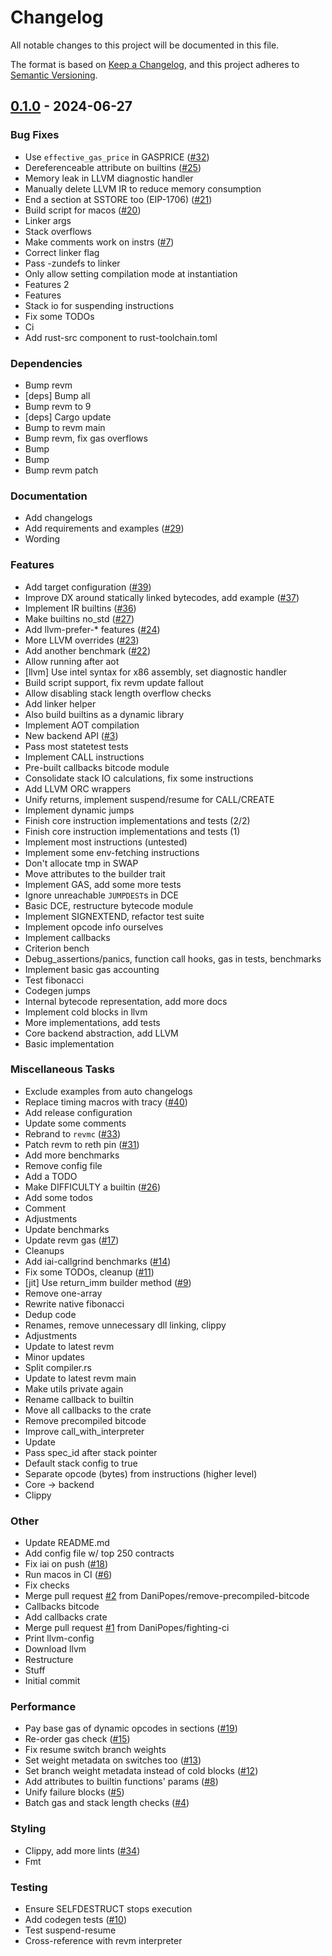 # Changelog

All notable changes to this project will be documented in this file.

The format is based on [Keep a Changelog](https://keepachangelog.com/en/1.1.0/),
and this project adheres to [Semantic Versioning](https://semver.org/spec/v2.0.0.html).

## [0.1.0](https://github.com/paradigmxyz/revmc/releases/tag/v0.1.0) - 2024-06-27

### Bug Fixes

- Use `effective_gas_price` in GASPRICE ([#32](https://github.com/paradigmxyz/revmc/issues/32))
- Dereferenceable attribute on builtins ([#25](https://github.com/paradigmxyz/revmc/issues/25))
- Memory leak in LLVM diagnostic handler
- Manually delete LLVM IR to reduce memory consumption
- End a section at SSTORE too (EIP-1706) ([#21](https://github.com/paradigmxyz/revmc/issues/21))
- Build script for macos ([#20](https://github.com/paradigmxyz/revmc/issues/20))
- Linker args
- Stack overflows
- Make comments work on instrs ([#7](https://github.com/paradigmxyz/revmc/issues/7))
- Correct linker flag
- Pass -zundefs to linker
- Only allow setting compilation mode at instantiation
- Features 2
- Features
- Stack io for suspending instructions
- Fix some TODOs
- Ci
- Add rust-src component to rust-toolchain.toml

### Dependencies

- Bump revm
- [deps] Bump all
- Bump revm to 9
- [deps] Cargo update
- Bump to revm main
- Bump revm, fix gas overflows
- Bump
- Bump
- Bump revm patch

### Documentation

- Add changelogs
- Add requirements and examples ([#29](https://github.com/paradigmxyz/revmc/issues/29))
- Wording

### Features

- Add target configuration ([#39](https://github.com/paradigmxyz/revmc/issues/39))
- Improve DX around statically linked bytecodes, add example ([#37](https://github.com/paradigmxyz/revmc/issues/37))
- Implement IR builtins ([#36](https://github.com/paradigmxyz/revmc/issues/36))
- Make builtins no_std ([#27](https://github.com/paradigmxyz/revmc/issues/27))
- Add llvm-prefer-* features ([#24](https://github.com/paradigmxyz/revmc/issues/24))
- More LLVM overrides ([#23](https://github.com/paradigmxyz/revmc/issues/23))
- Add another benchmark ([#22](https://github.com/paradigmxyz/revmc/issues/22))
- Allow running after aot
- [llvm] Use intel syntax for x86 assembly, set diagnostic handler
- Build script support, fix revm update fallout
- Allow disabling stack length overflow checks
- Add linker helper
- Also build builtins as a dynamic library
- Implement AOT compilation
- New backend API ([#3](https://github.com/paradigmxyz/revmc/issues/3))
- Pass most statetest tests
- Implement CALL instructions
- Pre-built callbacks bitcode module
- Consolidate stack IO calculations, fix some instructions
- Add LLVM ORC wrappers
- Unify returns, implement suspend/resume for CALL/CREATE
- Implement dynamic jumps
- Finish core instruction implementations and tests (2/2)
- Finish core instruction implementations and tests (1)
- Implement most instructions (untested)
- Implement some env-fetching instructions
- Don't allocate tmp in SWAP
- Move attributes to the builder trait
- Implement GAS, add some more tests
- Ignore unreachable `JUMPDEST`s in DCE
- Basic DCE, restructure bytecode module
- Implement SIGNEXTEND, refactor test suite
- Implement opcode info ourselves
- Implement callbacks
- Criterion bench
- Debug_assertions/panics, function call hooks, gas in tests, benchmarks
- Implement basic gas accounting
- Test fibonacci
- Codegen jumps
- Internal bytecode representation, add more docs
- Implement cold blocks in llvm
- More implementations, add tests
- Core backend abstraction, add LLVM
- Basic implementation

### Miscellaneous Tasks

- Exclude examples from auto changelogs
- Replace timing macros with tracy ([#40](https://github.com/paradigmxyz/revmc/issues/40))
- Add release configuration
- Update some comments
- Rebrand to `revmc` ([#33](https://github.com/paradigmxyz/revmc/issues/33))
- Patch revm to reth pin ([#31](https://github.com/paradigmxyz/revmc/issues/31))
- Add more benchmarks
- Remove config file
- Add a TODO
- Make DIFFICULTY a builtin ([#26](https://github.com/paradigmxyz/revmc/issues/26))
- Add some todos
- Comment
- Adjustments
- Update benchmarks
- Update revm gas ([#17](https://github.com/paradigmxyz/revmc/issues/17))
- Cleanups
- Add iai-callgrind benchmarks ([#14](https://github.com/paradigmxyz/revmc/issues/14))
- Fix some TODOs, cleanup ([#11](https://github.com/paradigmxyz/revmc/issues/11))
- [jit] Use return_imm builder method ([#9](https://github.com/paradigmxyz/revmc/issues/9))
- Remove one-array
- Rewrite native fibonacci
- Dedup code
- Renames, remove unnecessary dll linking, clippy
- Adjustments
- Update to latest revm
- Minor updates
- Split compiler.rs
- Update to latest revm main
- Make utils private again
- Rename callback to builtin
- Move all callbacks to the crate
- Remove precompiled bitcode
- Improve call_with_interpreter
- Update
- Pass spec_id after stack pointer
- Default stack config to true
- Separate opcode (bytes) from instructions (higher level)
- Core -> backend
- Clippy

### Other

- Update README.md
- Add config file w/ top 250 contracts
- Fix iai on push ([#18](https://github.com/paradigmxyz/revmc/issues/18))
- Run macos in CI ([#6](https://github.com/paradigmxyz/revmc/issues/6))
- Fix checks
- Merge pull request [#2](https://github.com/paradigmxyz/revmc/issues/2) from DaniPopes/remove-precompiled-bitcode
- Callbacks bitcode
- Add callbacks crate
- Merge pull request [#1](https://github.com/paradigmxyz/revmc/issues/1) from DaniPopes/fighting-ci
- Print llvm-config
- Download llvm
- Restructure
- Stuff
- Initial commit

### Performance

- Pay base gas of dynamic opcodes in sections ([#19](https://github.com/paradigmxyz/revmc/issues/19))
- Re-order gas check ([#15](https://github.com/paradigmxyz/revmc/issues/15))
- Fix resume switch branch weights
- Set weight metadata on switches too ([#13](https://github.com/paradigmxyz/revmc/issues/13))
- Set branch weight metadata instead of cold blocks ([#12](https://github.com/paradigmxyz/revmc/issues/12))
- Add attributes to builtin functions' params ([#8](https://github.com/paradigmxyz/revmc/issues/8))
- Unify failure blocks ([#5](https://github.com/paradigmxyz/revmc/issues/5))
- Batch gas and stack length checks ([#4](https://github.com/paradigmxyz/revmc/issues/4))

### Styling

- Clippy, add more lints ([#34](https://github.com/paradigmxyz/revmc/issues/34))
- Fmt

### Testing

- Ensure SELFDESTRUCT stops execution
- Add codegen tests ([#10](https://github.com/paradigmxyz/revmc/issues/10))
- Test suspend-resume
- Cross-reference with revm interpreter

<!-- generated by git-cliff -->
